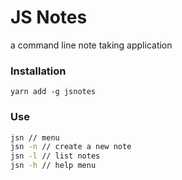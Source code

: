 # JS Notes

a command line note taking application

### Installation

`yarn add -g jsnotes`

### Use

```bash
jsn // menu
jsn -n // create a new note
jsn -l // list notes
jsn -h // help menu
```
